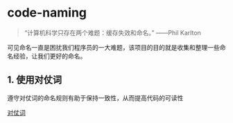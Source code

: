 # code-naming



> “计算机科学只存在两个难题：缓存失效和命名。” ——Phil KarIton

可见命名一直是困扰我们程序员的一大难题，该项目的目的就是收集和整理一些命名经验，让我们更好的命名。



## 1. 使用对仗词
遵守对仗词的命名规则有助于保持一致性，从而提高代码的可读性

[对仗词](opposite-words.md)













